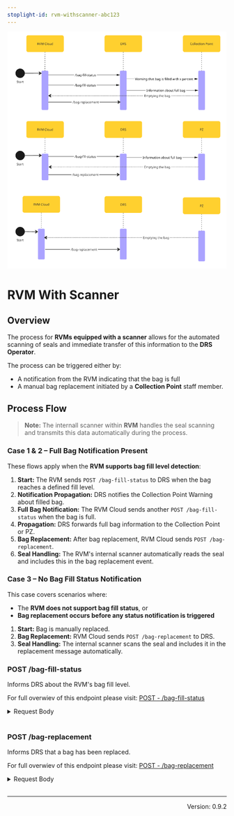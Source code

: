 ```yaml
---
stoplight-id: rvm-withscanner-abc123
---
```


![RVMWithScanner.png](../../assets/images/RVMWithScanner.png)

# RVM With Scanner

## Overview

The process for **RVMs equipped with a scanner** allows for the automated scanning of seals and immediate transfer of this information to the **DRS Operator**.

The process can be triggered either by:

- A notification from the RVM indicating that the bag is full
- A manual bag replacement initiated by a **Collection Point** staff member.

## Process Flow


> **Note:** The internall scanner within **RVM** handles the seal scanning and transmits this data automatically during the process.

### Case 1 & 2 – Full Bag Notification Present

These flows apply when the **RVM supports bag fill level detection**:

1. **Start:** The RVM sends `POST /bag-fill-status` to DRS when the bag reaches a defined fill level.
2. **Notification Propagation:** DRS notifies the Collection Point Warning about filled bag.
3. **Full Bag Notification:** The RVM Cloud sends another `POST /bag-fill-status` when the bag is full.
4. **Propagation:** DRS forwards full bag information to the Collection Point or PZ.
5. **Bag Replacement:** After bag replacement, RVM Cloud sends `POST /bag-replacement`.
6. **Seal Handling:** The RVM's internal scanner automatically reads the seal and includes this in the bag replacement event.


### Case 3 – No Bag Fill Status Notification

This case covers scenarios where:

- The **RVM does not support bag fill status**, or
- **Bag replacement occurs before any status notification is triggered**

1. **Start:** Bag is manually replaced.
2. **Bag Replacement:** RVM Cloud sends `POST /bag-replacement` to DRS.
3. **Seal Handling:** The internal scanner scans the seal and includes it in the replacement message automatically.


<!--
type: tab
title: DRS
-->

### POST /bag-fill-status

Informs DRS about the RVM's bag fill level. 

For full overwiev of this endpoint please visit: [POST - /bag-fill-status](https://kaucja.stoplight.io/docs/rvm-api/bd2d38b8c5dc3-notify-about-bag-fill-level)

<details>

<summary>Request Body</summary>

```yaml jsonSchema
  $ref: '../../drs-openapi.yaml#/components/schemas/BagFillStatus'
```

</details>
<br>


### POST /bag-replacement

Informs DRS that a bag has been replaced.

For full overwiev of this endpoint please visit: [POST - /bag-replacement](https://kaucja.stoplight.io/docs/rvm-api/3r55dg8tllqbx-trigger-an-replacement-action-for-rvm)

<details>

<summary>Request Body</summary>

```yaml jsonSchema
  $ref: '../../drs-openapi.yaml#/components/schemas/BagReplacement'
```

</details>
<br>

<!-- type: tab-end -->

---
<div style="text-align: right"> Version: 0.9.2</div>


